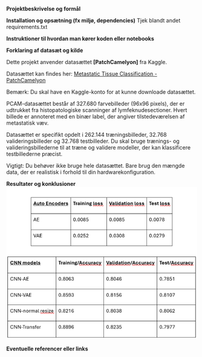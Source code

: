 
**Projektbeskrivelse og formål**


**Installation og opsætning (fx miljø, dependencies)**
Tjek blandt andet requirements.txt

**Instruktioner til hvordan man kører koden eller notebooks**

**Forklaring af datasæt og kilde**

Dette projekt anvender datasættet **[PatchCamelyon]** fra Kaggle.

Datasættet kan findes her: [Metastatic Tissue Classification - PatchCamelyon](https://www.kaggle.com/datasets/andrewmvd/metastatic-tissue-classification-patchcamelyon)

Bemærk: Du skal have en Kaggle-konto for at kunne downloade datasættet.

PCAM-datasættet består af 327.680 farvebilleder (96x96 pixels), der er udtrukket fra histopatologiske scanninger af lymfeknudesectioner. Hvert billede er annoteret med en binær label, der angiver tilstedeværelsen af metastatisk væv.

Datasættet er specifikt opdelt i 262.144 træningsbilleder, 32.768 valideringsbilleder og 32.768 testbilleder. Du skal bruge trænings- og valideringsbillederne til at træne og validere modeller, der kan klassificere testbillederne præcist.

Vigtigt: Du behøver ikke bruge hele datasættet. Bare brug den mængde data, der er realistisk i forhold til din hardwarekonfiguration.

**Resultater og konklusioner**
![resultater fra alle modeller: AE, VAE og CNN](src/visualization/results.png)

**Eventuelle referencer eller links**